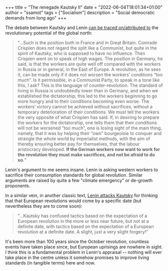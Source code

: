 +++
title = "The renegade Kautsky II"
date = "2022-06-04T18:01:34+01:00"
author = "ssamot"
tags = ["Socialism"]
description = "Social democratic demands from long ago"
+++

The debate between Kautsky and Lenin [can be traced on/attributed to](https://www.marxists.org/archive/lenin/works/1920/jul/x03.htm) the revolutionary potential of the global north:

> "...Such is the position both in France and in Great Britain. Comrade Crispien does not regard the split like a Communist, but quite in the spirit of Kautsky, who is supposed to have no influence. Then Crispien went on to speak of high wages. The position in Germany, he said, is that the workers are quite well off compared with the workers in Russia or in general, in the East of Europe. A revolution, as he sees it, can be made only if it does not worsen the workers’ conditions “too much”. Is it permissible, in a Communist Party, to speak in a tone like this, I ask? This is the language of counter-revolution. The standard of living in Russia is undoubtedly lower than in Germany, and when we established the dictatorship, this led to the workers beginning to go more hungry and to their conditions becoming even worse. The workers’ victory cannot be achieved without sacrifices, without a temporary deterioration of their conditions. We must tell the workers the very opposite of what Crispien has said. If, in desiring to prepare the workers for the dictatorship, one tells them that their conditions will not be worsened “too much”, one is losing sight of the main thing, namely, that it was by helping their “own” bourgeoisie to conquer and strangle the whole world by imperialist methods, with the aim of thereby ensuring better pay for themselves, that the labour aristocracy developed. **If the German workers now want to work for the revolution they must make sacrifices, and not be afraid to do so.**"

Lenin's argument to me seems insane. Lenin is asking western workers to sacrifice their consumption standards for global revolution. Similar arguments are raised by quite a few "climate emergency" or de-growth proponents.

In a similar vein, in another classic text, [Lenin attacks Kautsky](https://www.marxists.org/archive/lenin/works/1918/prrk/internationalism.htm) for thinking that that European revolutions would come by a specific date (but nevertheless they are to come soon):

> "...Kautsky has confused tactics based on the expectation of a European revolution in the more or less near future, but not at a definite date, with tactics based on the expectation of a European revolution at a definite date. A slight, just a very slight forgery!"

It's been more than 100 years since the October revolution, countless events have taken place since, but European uprisings are nowhere in sight. I think this is a fundamental problem in Lenin's appraisal -- nothing will ever take place in the centre unless it somehow promises to improve living standards (in tangible terms) here and now.
